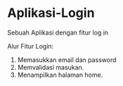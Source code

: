 # Aplikasi-Login
Sebuah Aplikasi dengan fitur log in

Alur Fitur Login:
1. Memasukkan email dan password
2. Memvalidasi masukan.
3. Menampilkan halaman home.
